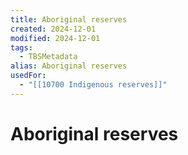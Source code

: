 ```yaml
---
title: Aboriginal reserves
created: 2024-12-01
modified: 2024-12-01
tags:
  - TBSMetadata
alias: Aboriginal reserves
usedFor:
  - "[[10700 Indigenous reserves]]"
---
```

# Aboriginal reserves
